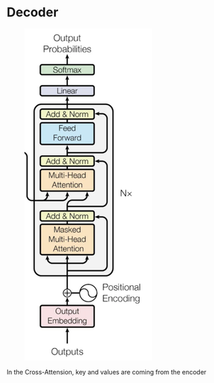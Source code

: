 # Decoder

<figure><img src="../.gitbook/assets/image (1) (1).png" alt="" width="288"><figcaption></figcaption></figure>

In the Cross-Attension, key and values are coming from the encoder

